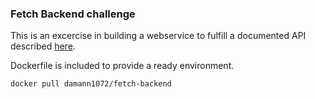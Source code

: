 ### Fetch Backend challenge

This is an excercise in building a webservice to fulfill a documented API described [here](https://github.com/fetch-rewards/receipt-processor-challenge/blob/main/README.md).

Dockerfile is included to provide a ready environment.

```
docker pull damann1072/fetch-backend
```